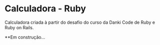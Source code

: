 <h1>Calculadora - Ruby</h1>

Calculadora criada à partir do desafio do curso da Danki Code de Ruby e Ruby on Rails.

**Em construção...